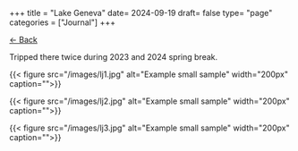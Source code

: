 +++
title = "Lake Geneva"
date= 2024-09-19
draft= false
type= "page"
categories = ["Journal"]
+++

[← Back](/journals/us/)

Tripped there twice during 2023 and 2024 spring break.

{{< figure src="/images/lj1.jpg" alt="Example small sample" width="200px" caption="">}}

{{< figure src="/images/lj2.jpg" alt="Example small sample" width="200px" caption="">}}

{{< figure src="/images/lj3.jpg" alt="Example small sample" width="200px" caption="">}}